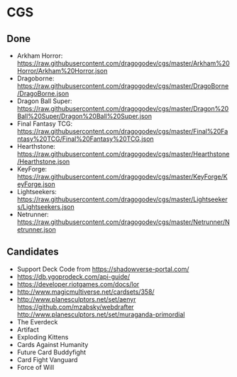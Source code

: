 # CGS

## Done
- Arkham Horror: https://raw.githubusercontent.com/dragogodev/cgs/master/Arkham%20Horror/Arkham%20Horror.json
- Dragoborne: https://raw.githubusercontent.com/dragogodev/cgs/master/DragoBorne/DragoBorne.json
- Dragon Ball Super: https://raw.githubusercontent.com/dragogodev/cgs/master/Dragon%20Ball%20Super/Dragon%20Ball%20Super.json
- Final Fantasy TCG: https://raw.githubusercontent.com/dragogodev/cgs/master/Final%20Fantasy%20TCG/Final%20Fantasy%20TCG.json
- Hearthstone: https://raw.githubusercontent.com/dragogodev/cgs/master/Hearthstone/Hearthstone.json
- KeyForge: https://raw.githubusercontent.com/dragogodev/cgs/master/KeyForge/KeyForge.json
- Lightseekers: https://raw.githubusercontent.com/dragogodev/cgs/master/Lightseekers/Lightseekers.json
- Netrunner: https://raw.githubusercontent.com/dragogodev/cgs/master/Netrunner/Netrunner.json

## Candidates

- Support Deck Code from https://shadowverse-portal.com/
- https://db.ygoprodeck.com/api-guide/
- https://developer.riotgames.com/docs/lor
- http://www.magicmultiverse.net/cardsets/358/
- http://www.planesculptors.net/set/aenyr https://github.com/mzabsky/webdrafter http://www.planesculptors.net/set/muraganda-primordial
- The Everdeck
- Artifact
- Exploding Kittens
- Cards Against Humanity
- Future Card Buddyfight
- Card Fight Vanguard
- Force of Will
